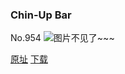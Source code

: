 ### Chin-Up Bar
No.954
![图片不见了~~~](https://imgs.xkcd.com/comics/chin_up_bar.png)

[原址](https://xkcd.com//954) [下载](https://imgs.xkcd.com/comics/chin_up_bar.png)

